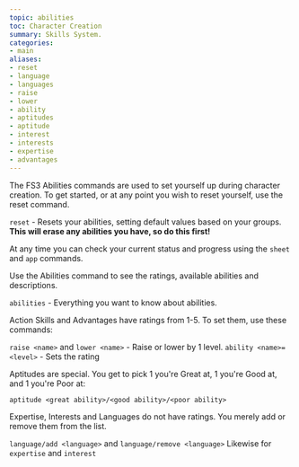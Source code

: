 ```yaml
---
topic: abilities
toc: Character Creation
summary: Skills System.
categories:
- main
aliases:
- reset
- language
- languages
- raise
- lower
- ability
- aptitudes
- aptitude
- interest
- interests
- expertise
- advantages
---
```

The FS3 Abilities commands are used to set yourself up during character creation.  To get started, or at any point you wish to reset yourself, use the reset command.

`reset` - Resets your abilities, setting default values based on your groups.
         **This will erase any abilities you have, so do this first!**

At any time you can check your current status and progress using the `sheet` and `app` commands.

Use the Abilities command to see the ratings, available abilities and descriptions.

`abilities` - Everything you want to know about abilities.
 
Action Skills and Advantages have ratings from 1-5.  To set them, use these commands:    

`raise <name>` and `lower <name>` - Raise or lower by 1 level.
`ability <name>=<level>` - Sets the rating

Aptitudes are special.  You get to pick 1 you're Great at, 1 you're Good at, and 1 you're Poor at:

`aptitude <great ability>/<good ability>/<poor ability>`

Expertise, Interests and Languages do not have ratings.  You merely add or remove them from the list.

`language/add <language>` and `language/remove <language>`
    Likewise for `expertise` and `interest`
